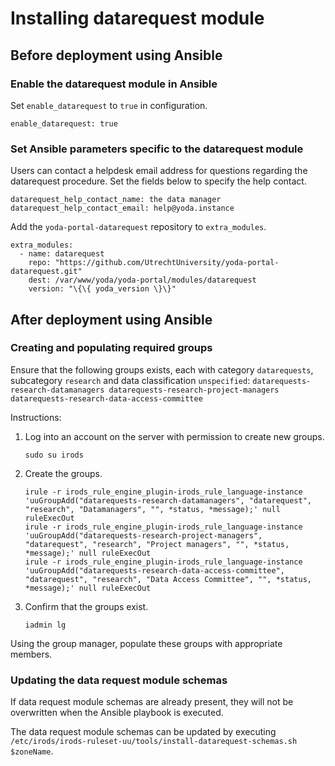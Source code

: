 # Installing datarequest module

## Before deployment using Ansible

### Enable the datarequest module in Ansible
Set `enable_datarequest` to `true` in configuration.
```
enable_datarequest: true
```

### Set Ansible parameters specific to the datarequest module
Users can contact a helpdesk email address for questions regarding the
datarequest procedure. Set the fields below to specify the help contact.
```
datarequest_help_contact_name: the data manager
datarequest_help_contact_email: help@yoda.instance
```

Add the `yoda-portal-datarequest` repository to `extra_modules`.
```
extra_modules:
  - name: datarequest
    repo: "https://github.com/UtrechtUniversity/yoda-portal-datarequest.git"
    dest: /var/www/yoda/yoda-portal/modules/datarequest
    version: "\{\{ yoda_version \}\}"
```

## After deployment using Ansible

### Creating and populating required groups

Ensure that the following groups exists, each with category `datarequests`,
subcategory `research` and data classification `unspecified`:
    ```
    datarequests-research-datamanagers
    datarequests-research-project-managers
    datarequests-research-data-access-committee
    ```

Instructions:

1. Log into an account on the server with permission to create new groups.

    `sudo su irods`

2. Create the groups.

    ```
    irule -r irods_rule_engine_plugin-irods_rule_language-instance 'uuGroupAdd("datarequests-research-datamanagers", "datarequest", "research", "Datamanagers", "", *status, *message);' null ruleExecOut
    irule -r irods_rule_engine_plugin-irods_rule_language-instance 'uuGroupAdd("datarequests-research-project-managers", "datarequest", "research", "Project managers", "", *status, *message);' null ruleExecOut
    irule -r irods_rule_engine_plugin-irods_rule_language-instance 'uuGroupAdd("datarequests-research-data-access-committee", "datarequest", "research", "Data Access Committee", "", *status, *message);' null ruleExecOut
    ```

3. Confirm that the groups exist.

    `iadmin lg`

Using the group manager, populate these groups with appropriate members.

### Updating the data request module schemas

If data request module schemas are already present, they will not be overwritten when the Ansible playbook is executed.

The data request module schemas can be updated by executing `/etc/irods/irods-ruleset-uu/tools/install-datarequest-schemas.sh $zoneName`.

